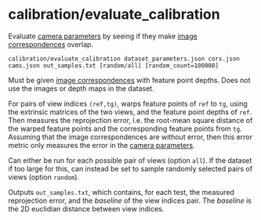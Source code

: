 # calibration/evaluate\_calibration

Evaluate [camera parameters](../../data/cameras.html) by seeing if they make [image correspondences](../../data/image_correspondences.html) overlap.

    calibration/evaluate_calibration dataset_parameters.json cors.json cams.json out_samples.txt [random/all] [random_count=100000]

Must be given [image correspondences](../../data/image_correspondences.html) with feature point depths. Does not use the images or depth maps in the dataset.

For pairs of view indices `(ref,tg)`, warps feature points of `ref` to `tg`, using the extrinsic matrices of the two views, and the feature point depths of `ref`. Then measures the reprojection error, i.e. the root-mean square distance of the warped feature points and the corresponding feature points from `tg`. Assuming that the image correspondences are without error, then this error metric only measures the error in the [camera parameters](../../data/cameras.html).

Can either be run for each possible pair of views (option `all`). If the dataset if too large for this, can instead be set to sample randomly selected pairs of views (option `random`).

Outputs `out_samples.txt`, which contains, for each test, the measured reprojection error, and the _baseline_ of the view indices pair. The _baseline_ is the 2D euclidian distance between view indices.
